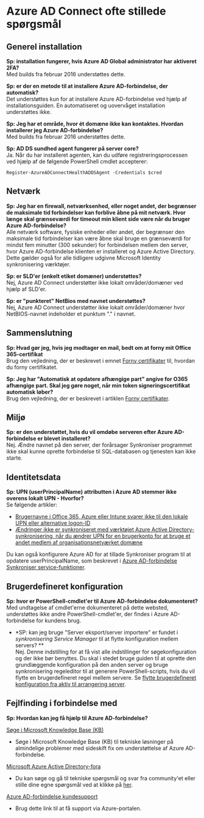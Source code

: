 <properties
    pageTitle="Azure AD Connect: Ofte stillede spørgsmål om | Microsoft Azure"
    description="Denne side indeholder ofte stillede spørgsmål om Azure AD-forbindelse."
    services="active-directory"
    documentationCenter=""
    authors="billmath"
    manager="femila"
    editor="curtand"/>

<tags
    ms.service="active-directory"
    ms.workload="identity"
    ms.tgt_pltfrm="na"
    ms.devlang="na"
    ms.topic="article"
    ms.date="08/08/2016"
    ms.author="billmath"/>

# <a name="azure-ad-connect-faq"></a>Azure AD Connect ofte stillede spørgsmål

## <a name="general-installation"></a>Generel installation
**Sp: installation fungerer, hvis Azure AD Global administrator har aktiveret 2FA?**  
Med builds fra februar 2016 understøttes dette.

**Sp: er der en metode til at installere Azure AD-forbindelse, der automatisk?**  
Det understøttes kun for at installere Azure AD-forbindelse ved hjælp af installationsguiden. En automatiseret og uovervåget installation understøttes ikke.

**Sp: Jeg har et område, hvor ét domæne ikke kan kontaktes. Hvordan installerer jeg Azure AD-forbindelse?**  
Med builds fra februar 2016 understøttes dette.

**Sp: AD DS sundhed agent fungerer på server core?**  
Ja. Når du har installeret agenten, kan du udføre registreringsprocessen ved hjælp af de følgende PowerShell cmdlet accepterer: 

`Register-AzureADConnectHealthADDSAgent -Credentials $cred`

## <a name="network"></a>Netværk
**Sp: Jeg har en firewall, netværksenhed, eller noget andet, der begrænser de maksimale tid forbindelser kan forblive åbne på mit netværk. Hvor længe skal grænseværdi for timeout min klient side være når du bruger Azure AD-forbindelse?**  
Alle netværk software, fysiske enheder eller andet, der begrænser den maksimale tid forbindelser kan være åbne skal bruge en grænseværdi for mindst fem minutter (300 sekunder) for forbindelsen mellem den server, hvor Azure AD-forbindelse klienten er installeret og Azure Active Directory. Dette gælder også for alle tidligere udgivne Microsoft Identity synkronisering værktøjer.

**Sp: er SLD'er (enkelt etiket domæner) understøttes?**  
Nej, Azure AD Connect understøtter ikke lokalt områder/domæner ved hjælp af SLD'er.

**Sp: er "punkteret" NetBios med navnet understøttes?**  
Nej, Azure AD Connect understøtter ikke lokalt områder/domæner hvor NetBIOS-navnet indeholder et punktum "." i navnet.

## <a name="federation"></a>Sammenslutning
**Sp: Hvad gør jeg, hvis jeg modtager en mail, bedt om at forny mit Office 365-certifikat**  
Brug den vejledning, der er beskrevet i emnet [Forny certifikater](active-directory-aadconnect-o365-certs.md) til, hvordan du forny certifikatet.

**Sp: Jeg har "Automatisk at opdatere afhængige part" angive for O365 afhængige part. Skal jeg gøre noget, når min token signeringscertifikat automatisk løber?**  
Brug den vejledning, der er beskrevet i artiklen [Forny certifikater](active-directory-aadconnect-o365-certs.md).

## <a name="environment"></a>Miljø
**Sp: er den understøttet, hvis du vil omdøbe serveren efter Azure AD-forbindelse er blevet installeret?**  
Nej. Ændre navnet på den server, der forårsager Synkroniser programmet ikke skal kunne oprette forbindelse til SQL-databasen og tjenesten kan ikke starte.

## <a name="identity-data"></a>Identitetsdata
**Sp: UPN (userPrincipalName) attributten i Azure AD stemmer ikke overens lokalt UPN - Hvorfor?**  
Se følgende artikler:

- [Brugernavne i Office 365, Azure eller Intune svarer ikke til den lokale UPN eller alternative logon-ID](https://support.microsoft.com/en-us/kb/2523192)
- [Ændringer ikke er synkroniseret med værktøjet Azure Active Directory-synkronisering, når du ændrer UPN for en brugerkonto for at bruge et andet medlem af organisationsnetværket domæne](https://support.microsoft.com/en-us/kb/2669550)

Du kan også konfigurere Azure AD for at tillade Synkroniser program til at opdatere userPrincipalName, som beskrevet i [Azure AD-forbindelse Synkroniser service-funktioner](active-directory-aadconnectsyncservice-features.md).

## <a name="custom-configuration"></a>Brugerdefineret konfiguration
**Sp: hvor er PowerShell-cmdlet'er til Azure AD-forbindelse dokumenteret?**  
Med undtagelse af cmdlet'erne dokumenteret på dette websted, understøttes ikke andre PowerShell-cmdlet'er, der findes i Azure AD-forbindelse for kundens brug.

* *SP: kan jeg bruge "Server eksport/server importere" er fundet i *synkronisering Service Manager* til at flytte konfiguration mellem servers? **  
Nej. Denne indstilling for at få vist alle indstillinger for søgekonfiguration og der ikke bør benyttes. Du skal i stedet bruge guiden til at oprette den grundlæggende konfiguration på den anden server og bruge synkronisering regeleditor til at generere PowerShell-scripts, hvis du vil flytte en brugerdefineret regel mellem servere. Se [flytte brugerdefineret konfiguration fra aktiv til arrangering server](active-directory-aadconnect-upgrade-previous-version.md#move-custom-configuration-from-active-to-staging-server).

## <a name="troubleshooting"></a>Fejlfinding i forbindelse med
**Sp: Hvordan kan jeg få hjælp til Azure AD-forbindelse?**

[Søge i Microsoft Knowledge Base (KB)](https://www.microsoft.com/en-us/Search/result.aspx?q=azure%20active%20directory%20connect&form=mssupport)

- Søge i Microsoft Knowledge Base (KB) til tekniske løsninger på almindelige problemer med sideskift fix om understøttelse af Azure AD-forbindelse.

[Microsoft Azure Active Directory-fora](https://social.msdn.microsoft.com/Forums/azure/en-US/home?forum=WindowsAzureAD)

- Du kan søge og gå til tekniske spørgsmål og svar fra community'et eller stille dine egne spørgsmål ved at klikke på [her](https://social.msdn.microsoft.com/Forums/azure/en-US/newthread?category=windowsazureplatform&forum=WindowsAzureAD&prof=required).

[Azure AD-forbindelse kundesupport](https://manage.windowsazure.com/?getsupport=true)

- Brug dette link til at få support via Azure-portalen.
